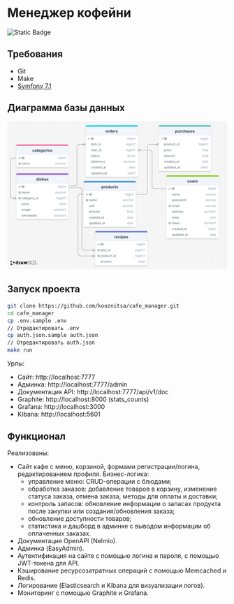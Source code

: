 # Менеджер кофейни

![Static Badge](https://img.shields.io/badge/development-ongoing-blue)

## Требования

- Git
- Make
- [Symfony 7.1](https://symfony.com/doc/current/setup.html)

## Диаграмма базы данных

![Диаграмма базы данных](https://raw.githubusercontent.com/kooznitsa/cafe_manager/refs/heads/main/sql_diagram.png)

## Запуск проекта

```bash
git clone https://github.com/kooznitsa/cafe_manager.git
cd cafe_manager
cp .env.sample .env
// Отредактировать .env
cp auth.json.sample auth.json
// Отредактировать auth.json
make run
```

Урлы:

- Сайт: http://localhost:7777
- Админка: http://localhost:7777/admin
- Документация API: http://localhost:7777/api/v1/doc
- Graphite: http://localhost:8000 (stats_counts)
- Grafana: http://localhost:3000
- Kibana: http://localhost:5601

## Функционал

Реализованы:

- Сайт кафе с меню, корзиной, формами регистрации/логина, редактированием профиля. Бизнес-логика:
  - управление меню: CRUD-операции с блюдами;
  - обработка заказов: добавление товаров в корзину, изменение статуса заказа, отмена заказа, методы для оплаты и доставки;
  - контроль запасов: обновление информации о запасах продукта после закупки или создания/обновления заказа;
  - обновление доступности товаров;
  - статистика и дашборд в админке с выводом информации об оплаченных заказах.
- Документация OpenAPI (Nelmio).
- Админка (EasyAdmin).
- Аутентификация на сайте с помощью логина и пароля, с помощью JWT-токена для API.
- Кэширование ресурсозатратных операций с помощью Memcached и Redis.
- Логирование (Elasticsearch и Kibana для визуализации логов).
- Мониторинг с помощью Graphite и Grafana.
